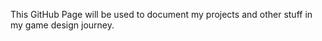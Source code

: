  This GitHub Page will be used to document my projects and other stuff in my game design journey.



<!---
IdiocyDesign/IdiocyDesign is a ✨ special ✨ repository because its `README.md` (this file) appears on your GitHub profile.
You can click the Preview link to take a look at your changes.
--->
